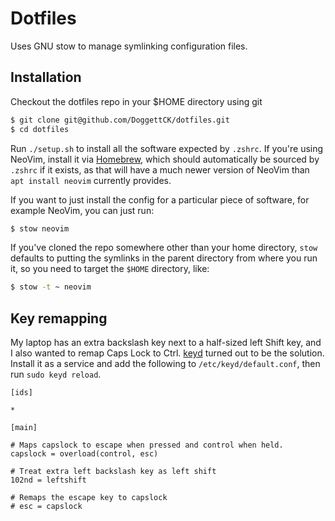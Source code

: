 # Dotfiles

Uses GNU stow to manage symlinking configuration files.

## Installation

Checkout the dotfiles repo in your $HOME directory using git

```bash
$ git clone git@github.com/DoggettCK/dotfiles.git
$ cd dotfiles
```

Run `./setup.sh` to install all the software expected by `.zshrc`. If you're
using NeoVim, install it via [Homebrew](https://brew.sh/), which should
automatically be sourced by `.zshrc` if it exists, as that will have a much
newer version of NeoVim than `apt install neovim` currently provides.

If you want to just install the config for a particular piece of software, for
example NeoVim, you can just run:

```bash
$ stow neovim
```

If you've cloned the repo somewhere other than your home directory, `stow`
defaults to putting the symlinks in the parent directory from where you run it,
so you need to target the `$HOME` directory, like:

```bash
$ stow -t ~ neovim
```

## Key remapping

My laptop has an extra backslash key next to a half-sized left Shift key, and I
also wanted to remap Caps Lock to Ctrl. [keyd](https://github.com/rvaiya/keyd/)
turned out to be the solution. Install it as a service and add the following to
`/etc/keyd/default.conf`, then run `sudo keyd reload`.

```
[ids]

*

[main]

# Maps capslock to escape when pressed and control when held.
capslock = overload(control, esc)

# Treat extra left backslash key as left shift
102nd = leftshift

# Remaps the escape key to capslock
# esc = capslock
```
